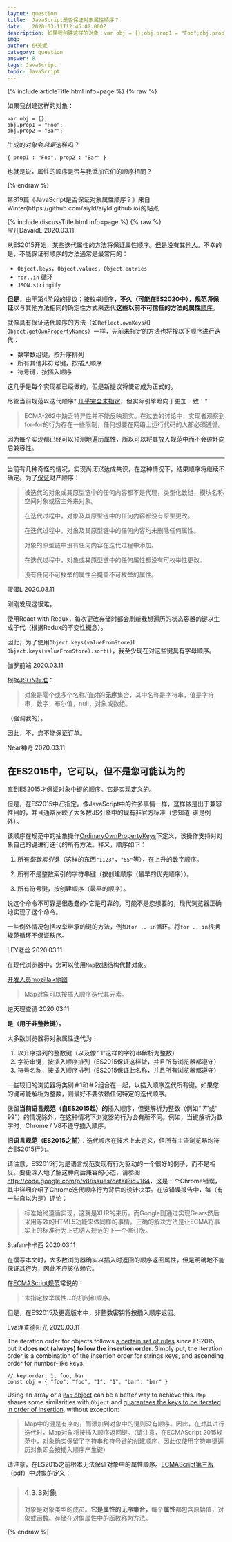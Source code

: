 ```yaml
---
layout: question
title:  JavaScript是否保证对象属性顺序？
date:   2020-03-11T12:45:02.000Z
description: 如果我创建这样的对象：var obj = {};obj.prop1 = "Foo";obj.prop2 = "Bar";生成的对象会总是这样...
img: 
author: 伊芙妮
category: question
answer: 8
tags: JavaScript
topic: JavaScript
---
```

<div class="article-root">
  <div class="article">
    {% include articleTitle.html info=page %}
    {% raw %}
    <div class="article-content"><p><font style="vertical-align: inherit;"><font style="vertical-align: inherit;">如果我创建这样的对象：</font></font></p>

<pre><code>var obj = {};<font></font>
obj.prop1 = "Foo";<font></font>
obj.prop2 = "Bar";<font></font>
</code></pre>

<p><font style="vertical-align: inherit;"><font style="vertical-align: inherit;">生成的对象会</font></font><em><font style="vertical-align: inherit;"><font style="vertical-align: inherit;">总是</font></font></em><font style="vertical-align: inherit;"><font style="vertical-align: inherit;">这样吗？</font></font></p>

<pre><code>{ prop1 : "Foo", prop2 : "Bar" }
</code></pre>

<p><font style="vertical-align: inherit;"><font style="vertical-align: inherit;">也就是说，属性的顺序是否与我添加它们的顺序相同？</font></font></p></div>
    {% endraw %}
  </div>
  <p class="winter_mark">第819篇《JavaScript是否保证对象属性顺序？》来自Winter(https://github.com/aiyld/aiyld.github.io)的站点</p>
  <div class="discuss-wrapper">
    {% include discussTitle.html info=page %}
    {% raw %}
    <div class="discuss-item">
        <div class="discuss-parent">
          <div class="discuss-meta">
            <span class="discuss-user">宝儿DavaidL</span>
            <span class="discuss-time">2020.03.11</span>
          </div>
          <div class="discuss-comment"><p><font style="vertical-align: inherit;"><font style="vertical-align: inherit;">从ES2015开始，某些迭代属性的方法将保证属性顺序。</font></font><a href="https://stackoverflow.com/a/30919039/"><font style="vertical-align: inherit;"><font style="vertical-align: inherit;">但是没有其他人</font></font></a><font style="vertical-align: inherit;"><font style="vertical-align: inherit;">。</font><font style="vertical-align: inherit;">不幸的是，不能保证有顺序的方法通常是最常用的：</font></font></p>

<ul>
<li><code>Object.keys</code><font style="vertical-align: inherit;"><font style="vertical-align: inherit;">，</font></font><code>Object.values</code><font style="vertical-align: inherit;"><font style="vertical-align: inherit;">，</font></font><code>Object.entries</code></li>
<li><code>for..in</code><font style="vertical-align: inherit;"><font style="vertical-align: inherit;"> 循环</font></font></li>
<li><code>JSON.stringify</code></li>
</ul>

<p><strong><font style="vertical-align: inherit;"><font style="vertical-align: inherit;">但是，</font></font><em><font style="vertical-align: inherit;"></font></em><font style="vertical-align: inherit;"></font></strong><font style="vertical-align: inherit;"><font style="vertical-align: inherit;">由于</font></font><a href="https://github.com/tc39/proposals/blob/master/finished-proposals.md" rel="nofollow noreferrer"><font style="vertical-align: inherit;"><font style="vertical-align: inherit;">第4阶段的</font></font></a><font style="vertical-align: inherit;"><font style="vertical-align: inherit;">提议：</font></font><a href="http://tc39.es/proposal-for-in-order/" rel="nofollow noreferrer"><font style="vertical-align: inherit;"><font style="vertical-align: inherit;">按枚举顺序</font></font></a><font style="vertical-align: inherit;"><strong><font style="vertical-align: inherit;">，不久（可能在ES2020中），</font></strong><strong><font style="vertical-align: inherit;">规范</font></strong><strong><em><font style="vertical-align: inherit;">将</font></em></strong><strong><font style="vertical-align: inherit;">保证</font></strong><font style="vertical-align: inherit;">以与其他方法相同的确定性方式来迭代</font><strong><font style="vertical-align: inherit;">这些以前不可信任的方法的属性</font></strong><a href="http://tc39.es/proposal-for-in-order/" rel="nofollow noreferrer"><font style="vertical-align: inherit;">顺序</font></a><font style="vertical-align: inherit;">。</font></font></p>

<p><font style="vertical-align: inherit;"><font style="vertical-align: inherit;">就像具有保证迭代顺序的方法（如</font></font><code>Reflect.ownKeys</code><font style="vertical-align: inherit;"><font style="vertical-align: inherit;">和</font></font><code>Object.getOwnPropertyNames</code><font style="vertical-align: inherit;"><font style="vertical-align: inherit;">）一样，先前未指定的方法也将按以下顺序进行迭代：</font></font></p>

<ul>
<li><font style="vertical-align: inherit;"><font style="vertical-align: inherit;">数字数组键，按升序排列</font></font></li>
<li><font style="vertical-align: inherit;"><font style="vertical-align: inherit;">所有其他非符号键，按插入顺序</font></font></li>
<li><font style="vertical-align: inherit;"><font style="vertical-align: inherit;">符号键，按插入顺序</font></font></li>
</ul>

<p><font style="vertical-align: inherit;"><font style="vertical-align: inherit;">这几乎是每个实现都已经做的，但是新提议将使它成为正式的。</font></font></p>

<p><font style="vertical-align: inherit;"><font style="vertical-align: inherit;">尽管当前规范以迭代顺序“ </font></font><a href="https://tc39.github.io/ecma262/#sec-enumerate-object-properties" rel="nofollow noreferrer"><font style="vertical-align: inherit;"><font style="vertical-align: inherit;">几乎完全未指定</font></font></a><font style="vertical-align: inherit;"><font style="vertical-align: inherit;">，但实际引擎趋向于更加一致：”</font></font></p>

<blockquote>
  <p><font style="vertical-align: inherit;"><font style="vertical-align: inherit;">ECMA-262中缺乏特异性并不能反映现实。</font><font style="vertical-align: inherit;">在过去的讨论中，实现者观察到for-for的行为存在一些限制，任何想要在网络上运行代码的人都必须遵循。</font></font></p>
</blockquote>

<p><font style="vertical-align: inherit;"><font style="vertical-align: inherit;">因为每个实现都已经可以预测地遍历属性，所以可以将其放入规范中而不会破坏向后兼容性。</font></font></p>

<hr>

<p><font style="vertical-align: inherit;"><font style="vertical-align: inherit;">当前有几种奇怪的情况，实现尚</font></font><em><font style="vertical-align: inherit;"><font style="vertical-align: inherit;">无法</font></font></em><font style="vertical-align: inherit;"><font style="vertical-align: inherit;">达成共识，在这种情况下，结果顺序将继续不确定。</font><font style="vertical-align: inherit;">为了</font></font><a href="https://github.com/tc39/proposal-for-in-order#a-conservative-underapproximation-of-interop-semantics" rel="nofollow noreferrer"><font style="vertical-align: inherit;"><font style="vertical-align: inherit;">保证</font></font></a><font style="vertical-align: inherit;"><font style="vertical-align: inherit;">财产顺序</font><font style="vertical-align: inherit;">：</font></font></p>

<blockquote>
  <p><font style="vertical-align: inherit;"><font style="vertical-align: inherit;">被迭代的对象或其原​​型链中的任何内容都不是代理，类型化数组，模块名称空间对象或宿主外来对象。</font></font></p>
  
  <p><font style="vertical-align: inherit;"><font style="vertical-align: inherit;">在迭代过程中，对象及其原型链中的任何内容都没有原型更改。</font></font></p>
  
  <p><font style="vertical-align: inherit;"><font style="vertical-align: inherit;">在迭代过程中，对象及其原型链中的任何内容均未删除任何属性。</font></font></p>
  
  <p><font style="vertical-align: inherit;"><font style="vertical-align: inherit;">对象的原型链中没有任何内容在迭代过程中添加。</font></font></p>
  
  <p><font style="vertical-align: inherit;"><font style="vertical-align: inherit;">在迭代过程中，对象或其原​​型链中的任何属性都没有可枚举性更改。</font></font></p>
  
  <p><font style="vertical-align: inherit;"><font style="vertical-align: inherit;">没有任何不可枚举的属性会掩盖不可枚举的属性。</font></font></p>
</blockquote></div>
        </div></div><div class="discuss-item">
        <div class="discuss-parent">
          <div class="discuss-meta">
            <span class="discuss-user">蛋蛋L</span>
            <span class="discuss-time">2020.03.11</span>
          </div>
          <div class="discuss-comment"><p><font style="vertical-align: inherit;"><font style="vertical-align: inherit;">刚刚发现这很难。</font></font></p>

<p><font style="vertical-align: inherit;"><font style="vertical-align: inherit;">使用React with Redux，每次更改存储时都会刷新我想遍历的状态容器的键以生成子代（根据Redux的不变性概念）。</font></font></p>

<p><font style="vertical-align: inherit;"><font style="vertical-align: inherit;">因此，为了使用</font></font><code>Object.keys(valueFromStore)</code><font style="vertical-align: inherit;"><font style="vertical-align: inherit;">I </font></font><code>Object.keys(valueFromStore).sort()</code><font style="vertical-align: inherit;"><font style="vertical-align: inherit;">，我至少现在对这些键具有字母顺序。</font></font></p></div>
        </div></div><div class="discuss-item">
        <div class="discuss-parent">
          <div class="discuss-meta">
            <span class="discuss-user">伽罗前端</span>
            <span class="discuss-time">2020.03.11</span>
          </div>
          <div class="discuss-comment"><p><font style="vertical-align: inherit;"><font style="vertical-align: inherit;">根据</font></font><a href="http://www.ietf.org/rfc/rfc4627.txt" rel="nofollow"><font style="vertical-align: inherit;"><font style="vertical-align: inherit;">JSON标准</font></font></a><font style="vertical-align: inherit;"><font style="vertical-align: inherit;">：</font></font></p>

<blockquote>
  <p><font style="vertical-align: inherit;"><font style="vertical-align: inherit;">对象是</font><font style="vertical-align: inherit;">零个或多个名称/值对</font><font style="vertical-align: inherit;">的</font></font><strong><font style="vertical-align: inherit;"><font style="vertical-align: inherit;">无序</font></font></strong><font style="vertical-align: inherit;"><font style="vertical-align: inherit;">集合，其中名称是字符串，值是字符串，数字，布尔值，null，对象或数组。</font></font></p>
</blockquote>

<p><font style="vertical-align: inherit;"><font style="vertical-align: inherit;">（强调我的）。</font></font></p>

<p><font style="vertical-align: inherit;"><font style="vertical-align: inherit;">因此，不，您不能保证订单。</font></font></p></div>
        </div></div><div class="discuss-item">
        <div class="discuss-parent">
          <div class="discuss-meta">
            <span class="discuss-user">Near神奇</span>
            <span class="discuss-time">2020.03.11</span>
          </div>
          <div class="discuss-comment"><h2><font style="vertical-align: inherit;"><font style="vertical-align: inherit;">在ES2015中，它可以，但不是您可能认为的</font></font></h2>

<p><font style="vertical-align: inherit;"><font style="vertical-align: inherit;">直到ES2015才保证对象中键的顺序。</font><font style="vertical-align: inherit;">它是实现定义的。</font></font></p>

<p><font style="vertical-align: inherit;"><font style="vertical-align: inherit;">但是，在ES2015中</font></font><em><font style="vertical-align: inherit;"><font style="vertical-align: inherit;">已</font></font></em><font style="vertical-align: inherit;"><font style="vertical-align: inherit;">指定。</font><font style="vertical-align: inherit;">像JavaScript中的许多事情一样，这样做是出于兼容性目的，并且通常反映了大多数JS引擎中的现有非官方标准（您知道-谁是例外）。</font></font></p>

<p><font style="vertical-align: inherit;"><font style="vertical-align: inherit;">该顺序在规范中的抽​​象操作</font></font><a href="https://www.ecma-international.org/ecma-262/9.0/index.html#sec-ordinaryownpropertykeys" rel="noreferrer"><font style="vertical-align: inherit;"><font style="vertical-align: inherit;">OrdinaryOwnPropertyKeys</font></font></a><font style="vertical-align: inherit;"><font style="vertical-align: inherit;">下定义，该操作</font><font style="vertical-align: inherit;">支持对对象自己的键进行迭代的所有方法。</font><font style="vertical-align: inherit;">释义，顺序如下：</font></font></p>

<ol>
<li><p><font style="vertical-align: inherit;"><font style="vertical-align: inherit;">所有</font></font><em><font style="vertical-align: inherit;"><font style="vertical-align: inherit;">整数索引</font></font></em><font style="vertical-align: inherit;"><font style="vertical-align: inherit;">键（这样的东西</font></font><code>"1123"</code><font style="vertical-align: inherit;"><font style="vertical-align: inherit;">，</font></font><code>"55"</code><font style="vertical-align: inherit;"><font style="vertical-align: inherit;">等），在上升的数字顺序。</font></font></p></li>
<li><p><font style="vertical-align: inherit;"><font style="vertical-align: inherit;">所有不是整数索引的字符串键（按创建顺序（最早的优先顺序））。</font></font></p></li>
<li><p><font style="vertical-align: inherit;"><font style="vertical-align: inherit;">所有符号键，按创建顺序（最早的顺序）。</font></font></p></li>
</ol>

<p><font style="vertical-align: inherit;"><font style="vertical-align: inherit;">说这个命令不可靠是很愚蠢的-它是可靠的，可能不是您想要的，现代浏览器正确地实现了这个命令。</font></font></p>

<p><font style="vertical-align: inherit;"><font style="vertical-align: inherit;">一些例外情况包括枚举继承的键的方法，例如</font></font><code>for .. in</code><font style="vertical-align: inherit;"><font style="vertical-align: inherit;">循环。</font><font style="vertical-align: inherit;">将</font></font><code>for .. in</code><font style="vertical-align: inherit;"><font style="vertical-align: inherit;">根据规范循环不保证秩序。</font></font></p></div>
        </div></div><div class="discuss-item">
        <div class="discuss-parent">
          <div class="discuss-meta">
            <span class="discuss-user">LEY老丝</span>
            <span class="discuss-time">2020.03.11</span>
          </div>
          <div class="discuss-comment"><p><font style="vertical-align: inherit;"><font style="vertical-align: inherit;">在现代浏览器中，您可以使用</font></font><code>Map</code><font style="vertical-align: inherit;"><font style="vertical-align: inherit;">数据结构代替对象。</font></font></p>

<p><a href="https://developer.mozilla.org/en-US/docs/Web/JavaScript/Reference/Global_Objects/Map" rel="noreferrer"><font style="vertical-align: inherit;"><font style="vertical-align: inherit;">开发人员mozilla&gt;地图</font></font></a> </p>

<blockquote>
  <p><font style="vertical-align: inherit;"><font style="vertical-align: inherit;">Map对象可以按插入顺序迭代其元素。</font></font></p>
</blockquote></div>
        </div></div><div class="discuss-item">
        <div class="discuss-parent">
          <div class="discuss-meta">
            <span class="discuss-user">逆天理查德</span>
            <span class="discuss-time">2020.03.11</span>
          </div>
          <div class="discuss-comment"><p><strong><font style="vertical-align: inherit;"><font style="vertical-align: inherit;">是（用于非整数键）。</font></font></strong></p>

<p><font style="vertical-align: inherit;"><font style="vertical-align: inherit;">大多数浏览器将对象属性迭代为：</font></font></p>

<ol>
<li><font style="vertical-align: inherit;"><font style="vertical-align: inherit;">以升序排列的整数键（以及像“ 1”这样的字符串解析为整数）</font></font></li>
<li><font style="vertical-align: inherit;"><font style="vertical-align: inherit;">字符串键，按插入顺序排列（ES2015保证这样做，并且所有浏览器都遵守）</font></font></li>
<li><font style="vertical-align: inherit;"><font style="vertical-align: inherit;">符号名称，按插入顺序排列（ES2015保证此名称，并且所有浏览器都遵守）</font></font></li>
</ol>

<p><font style="vertical-align: inherit;"><font style="vertical-align: inherit;">一些较旧的浏览器将类别＃1和＃2组合在一起，以插入顺序迭代所有键。</font><font style="vertical-align: inherit;">如果您的键可能解析为整数，则最好不要依赖任何特定的迭代顺序。</font></font></p>

<p><strong><font style="vertical-align: inherit;"></font></strong><font style="vertical-align: inherit;"><font style="vertical-align: inherit;">保留</font><strong><font style="vertical-align: inherit;">当前语言规范（自ES2015起）的</font></strong><font style="vertical-align: inherit;">插入顺序，但键解析为整数（例如“ 7”或“ 99”）的情况除外，在这种情况下浏览器的行为会有所不同。</font><font style="vertical-align: inherit;">例如，当键解析为数字时，Chrome / V8不遵守插入顺序。</font></font></p>

<p><strong><font style="vertical-align: inherit;"><font style="vertical-align: inherit;">旧语言规范（ES2015之前）</font></font></strong><font style="vertical-align: inherit;"><font style="vertical-align: inherit;">：迭代顺序在技术上未定义，但所有主流浏览器均符合ES2015行为。</font></font></p>

<p><font style="vertical-align: inherit;"><font style="vertical-align: inherit;">请注意，ES2015行为是语言规范受现有行为驱动的一个很好的例子，而不是相反。</font><font style="vertical-align: inherit;">要更深入地了解这种向后兼容的心态，请参阅</font></font><a href="http://code.google.com/p/v8/issues/detail?id=164" rel="noreferrer"><font style="vertical-align: inherit;"><font style="vertical-align: inherit;">http://code.google.com/p/v8/issues/detail?id=164</font></font></a><font style="vertical-align: inherit;"><font style="vertical-align: inherit;">，这是一个Chrome错误，其中详细介绍了Chrome迭代顺序行为背后的设计决策。</font><font style="vertical-align: inherit;">在该错误报告中，每（有一些自以为是）评论：</font></font></p>

<blockquote>
  <p><font style="vertical-align: inherit;"><font style="vertical-align: inherit;">标准始终遵循实现，这就是XHR的来历，而Google则通过实现Gears然后采用等效的HTML5功能来做同样的事情。</font><font style="vertical-align: inherit;">正确的解决方法是让ECMA将事实上的标准行为正式纳入规范的下一个修订版。</font></font></p>
</blockquote></div>
        </div></div><div class="discuss-item">
        <div class="discuss-parent">
          <div class="discuss-meta">
            <span class="discuss-user">Stafan卡卡西</span>
            <span class="discuss-time">2020.03.11</span>
          </div>
          <div class="discuss-comment"><p><font style="vertical-align: inherit;"><font style="vertical-align: inherit;">在撰写本文时，大多数浏览器确实以插入时返回的顺序返回属性，但是明确地不能保证其行为，因此不应该依赖它。</font></font></p>

<p><font style="vertical-align: inherit;"><font style="vertical-align: inherit;">在</font></font><a href="http://www.ecma-international.org/publications/files/ECMA-ST/ECMA-262.pdf" rel="noreferrer"><font style="vertical-align: inherit;"><font style="vertical-align: inherit;">ECMAScript规范</font></font></a><font style="vertical-align: inherit;"><font style="vertical-align: inherit;">常说的：</font></font></p>

<blockquote>
  <p><font style="vertical-align: inherit;"><font style="vertical-align: inherit;">未指定枚举属性...的机制和顺序。</font></font></p>
</blockquote>

<p><font style="vertical-align: inherit;"><font style="vertical-align: inherit;">但是，在ES2015及更高版本中，非整数密钥将按插入顺序返回。</font></font></p></div>
        </div></div><div class="discuss-item">
        <div class="discuss-parent">
          <div class="discuss-meta">
            <span class="discuss-user">Eva理查德阳光</span>
            <span class="discuss-time">2020.03.11</span>
          </div>
          <div class="discuss-comment"><p>The iteration order for objects follows <a href="https://stackoverflow.com/a/38218582/292500">a certain set of rules</a> since ES2015, but <strong>it does not (always) follow the insertion order</strong>. Simply put, the iteration order is a combination of the insertion order for strings keys, and ascending order for number-like keys:</p>

<pre><code>// key order: 1, foo, bar<font></font>
const obj = { "foo": "foo", "1": "1", "bar": "bar" }<font></font>
</code></pre>

<p>Using an array or a <a href="https://developer.mozilla.org/en-US/docs/Web/JavaScript/Reference/Global_Objects/Map" rel="noreferrer"><code>Map</code> object</a> can be a better way to achieve this. <code>Map</code> shares some similarities with <code>Object</code> and <a href="https://developer.mozilla.org/en-US/docs/Web/JavaScript/Reference/Global_Objects/Map#Objects_and_maps_compared" rel="noreferrer">guarantees the keys to be iterated in order of insertion</a>, without exception:</p>

<blockquote>
  <p><font style="vertical-align: inherit;"><font style="vertical-align: inherit;">Map中的键是有序的，而添加到对象中的键则没有顺序。</font><font style="vertical-align: inherit;">因此，在对其进行迭代时，Map对象将按插入顺序返回键。</font><font style="vertical-align: inherit;">（请注意，在ECMAScript 2015规范中，对象确实保留了字符串和符号键的创建顺序，因此仅使用字符串键遍历对象即会按插入顺序产生键）</font></font></p>
</blockquote>

<p><font style="vertical-align: inherit;"><font style="vertical-align: inherit;">请注意，在ES2015之前根本无法保证对象中的属性顺序。</font></font><a href="http://www.ecma-international.org/publications/files/ECMA-ST-ARCH/ECMA-262,%203rd%20edition,%20December%201999.pdf" rel="noreferrer"><font style="vertical-align: inherit;"><font style="vertical-align: inherit;">ECMAScript第三版（pdf）中</font></font></a><font style="vertical-align: inherit;"><font style="vertical-align: inherit;">对象的定义</font><font style="vertical-align: inherit;">：</font></font></p>

<blockquote>
  <h3><font style="vertical-align: inherit;"><font style="vertical-align: inherit;">4.3.3对象</font></font></h3>
  
  <p><font style="vertical-align: inherit;"><font style="vertical-align: inherit;">对象是对象类型的成员。</font></font><strong><font style="vertical-align: inherit;"><font style="vertical-align: inherit;">它是属性的无序集合，</font></font></strong><font style="vertical-align: inherit;"><font style="vertical-align: inherit;">每个</font><strong><font style="vertical-align: inherit;">属性</font></strong><font style="vertical-align: inherit;">都包含原始值，对象或函数。</font><font style="vertical-align: inherit;">存储在对象属性中的函数称为方法。</font></font></p>
</blockquote></div>
        </div></div>
    {% endraw %}
  </div>
<div>
